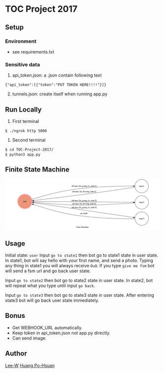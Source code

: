 TOC Project 2017
===

## Setup
### Environment
+ see requirements.txt

### Sensitive data
1. api_token.json: a .json contain following text
```
{"api_token":[{"token":"PUT TOKEN HERE!!!!"}]}
```
2. tunnels.json: create itself when running app.py

## Run Locally
1. First terminal
```
$ ./ngrok http 5000
```
1. Second terminal
```
$ cd TOC-Project-2017/
$ python3 app.py
```

## Finite State Machine
![fsm](./img/show-fsm.png)

## Usage
Initial state: `user`
Input `go to state1` then bot go to state1 state in user state.
In state1, bot will say hello with your first name, and send a photo.
Typing any thing in state1 you will always receive `OuO`.
If you type `give me fsm` bot will send a fsm url and go back user state.

Input `go to state2` then bot go to state2 state in user state.
In state2, bot will repeat what you type until input `go back`.

Input `go to state3` then bot go to state3 state in user state.
After entering state3 bot will go back user state immediately.

## Bonus
+ Get WEBHOOK_URL automatically.
+ Keep token in api_token.json not app.py directly.
+ Can send image.

## Author
[Lee-W](https://github.com/Lee-W)
[Huang Po-Hsuan](https://github.com/aben20807)
